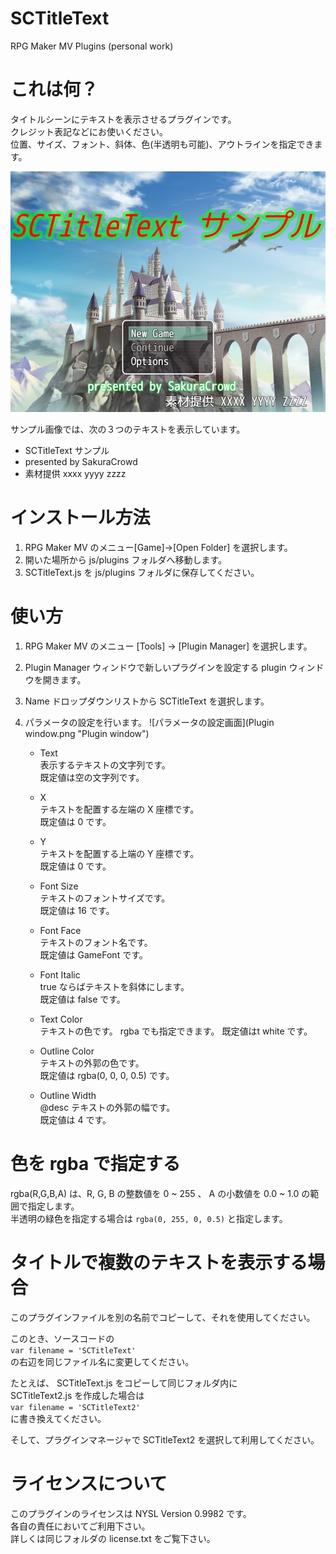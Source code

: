 # SCTitleText
RPG Maker MV Plugins (personal work)

# これは何？
タイトルシーンにテキストを表示させるプラグインです。  
クレジット表記などにお使いください。  
位置、サイズ、フォント、斜体、色(半透明も可能)、アウトラインを指定できます。    

![サンプル画像](example.png "example")

サンプル画像では、次の３つのテキストを表示しています。
* SCTitleText サンプル
* presented by SakuraCrowd
* 素材提供 xxxx yyyy zzzz

# インストール方法
1. RPG Maker MV のメニュー[Game]→[Open Folder] を選択します。
1. 開いた場所から js/plugins フォルダへ移動します。
1. SCTitleText.js を js/plugins フォルダに保存してください。  

# 使い方
1. RPG Maker MV のメニュー [Tools] → [Plugin Manager] を選択します。
1. Plugin Manager ウィンドウで新しいプラグインを設定する plugin ウィンドウを開きます。
1. Name ドロップダウンリストから SCTitleText を選択します。
1. パラメータの設定を行います。
	![パラメータの設定画面](Plugin window.png "Plugin window")

    * Text  
    表示するテキストの文字列です。  
    既定値は空の文字列です。  

	* X  
	テキストを配置する左端の X 座標です。  
	既定値は 0 です。  

	* Y  
	テキストを配置する上端の Y 座標です。  
	既定値は 0 です。  

	* Font Size  
	テキストのフォントサイズです。  
	既定値は 16 です。  

	* Font Face  
	テキストのフォント名です。  
	既定値は GameFont です。  

	* Font Italic  
	true ならばテキストを斜体にします。  
	既定値は false です。  

	* Text Color  
	テキストの色です。 rgba でも指定できます。 
	既定値はt white です。  

	* Outline Color  
	テキストの外郭の色です。  
	既定値は rgba(0, 0, 0, 0.5) です。  

	* Outline Width  
	@desc テキストの外郭の幅です。  
	既定値は 4 です。  

# 色を rgba で指定する
rgba(R,G,B,A) は、R, G, B の整数値を 0 ~ 255 、 A の小数値を 0.0 ~ 1.0 の範囲で指定します。  
半透明の緑色を指定する場合は ```rgba(0, 255, 0, 0.5)``` と指定します。

 # タイトルで複数のテキストを表示する場合
このプラグインファイルを別の名前でコピーして、それを使用してください。  

このとき、ソースコードの  
``` var filename = 'SCTitleText' ```  
の右辺を同じファイル名に変更してください。

たとえば、 SCTitleText.js をコピーして同じフォルダ内に  
 SCTitleText2.js を作成した場合は  
```var filename = 'SCTitleText2'```  
に書き換えてください。  

そして、プラグインマネージャで SCTitleText2 を選択して利用してください。  

# ライセンスについて
このプラグインのライセンスは NYSL Version 0.9982 です。  
各自の責任においてご利用下さい。  
詳しくは同じフォルダの license.txt をご覧下さい。

